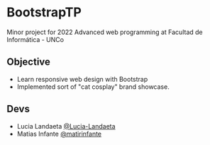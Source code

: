 # BootstrapTP
Minor project for 2022 Advanced web programming at Facultad de Informática - UNCo

## Objective
- Learn responsive web design with Bootstrap
- Implemented sort of "cat cosplay" brand showcase.

## Devs
- Lucia Landaeta [@Lucia-Landaeta](https://github.com/Lucia-Landaeta)
- Matias Infante [@matirinfante](https://github.com/matirinfante)
